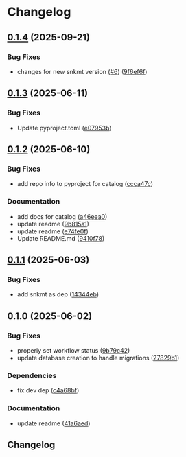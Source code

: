 # Changelog

## [0.1.4](https://github.com/cademirch/snakemake-logger-plugin-snkmt/compare/v0.1.3...v0.1.4) (2025-09-21)


### Bug Fixes

* changes for new snkmt version ([#6](https://github.com/cademirch/snakemake-logger-plugin-snkmt/issues/6)) ([9f6ef6f](https://github.com/cademirch/snakemake-logger-plugin-snkmt/commit/9f6ef6f96b0f6de96a7797c02c1ba6e17c4b244e))

## [0.1.3](https://github.com/cademirch/snakemake-logger-plugin-snkmt/compare/v0.1.2...v0.1.3) (2025-06-11)


### Bug Fixes

* Update pyproject.toml ([e07953b](https://github.com/cademirch/snakemake-logger-plugin-snkmt/commit/e07953b589bb17b3fd4ca9f27e94448b0c14b9e1))

## [0.1.2](https://github.com/cademirch/snakemake-logger-plugin-snkmt/compare/v0.1.1...v0.1.2) (2025-06-10)


### Bug Fixes

* add repo info to pyproject for catalog ([ccca47c](https://github.com/cademirch/snakemake-logger-plugin-snkmt/commit/ccca47caf47e7ee4cece8863a8c81d81625469c6))


### Documentation

* add docs for catalog ([a46eea0](https://github.com/cademirch/snakemake-logger-plugin-snkmt/commit/a46eea0ae721636a461536adf5fe2727c0d3568e))
* update readme ([9b815a1](https://github.com/cademirch/snakemake-logger-plugin-snkmt/commit/9b815a19370692e05a1356765ba6c3d8570c940d))
* update readme ([e74fe0f](https://github.com/cademirch/snakemake-logger-plugin-snkmt/commit/e74fe0f72f0e0b00d45161edbccd1ac8f06cbd95))
* Update README.md ([9410f78](https://github.com/cademirch/snakemake-logger-plugin-snkmt/commit/9410f782c50a6d93d9b3428ed1142f71313f1b52))

## [0.1.1](https://github.com/cademirch/snakemake-logger-plugin-snkmt/compare/v0.1.0...v0.1.1) (2025-06-03)


### Bug Fixes

* add snkmt as dep ([14344eb](https://github.com/cademirch/snakemake-logger-plugin-snkmt/commit/14344eb6408bc7f814f4566e2f7895b6b45147ce))

## 0.1.0 (2025-06-02)


### Bug Fixes

* properly set workflow status ([9b79c42](https://github.com/cademirch/snakemake-logger-plugin-snkmt/commit/9b79c42f89699cad8cd69ed49bf690766fa5d80a))
* update database creation to handle migrations ([27829b1](https://github.com/cademirch/snakemake-logger-plugin-snkmt/commit/27829b11fb4ee603e2b4d7432f279e3c2a725934))


### Dependencies

* fix dev dep ([c4a68bf](https://github.com/cademirch/snakemake-logger-plugin-snkmt/commit/c4a68bf501860f577e3ca37d4d3a510ba47a8c36))


### Documentation

* update readme ([41a6aed](https://github.com/cademirch/snakemake-logger-plugin-snkmt/commit/41a6aed19b4a06acf55edf5de667c2fe28fd231e))

## Changelog
